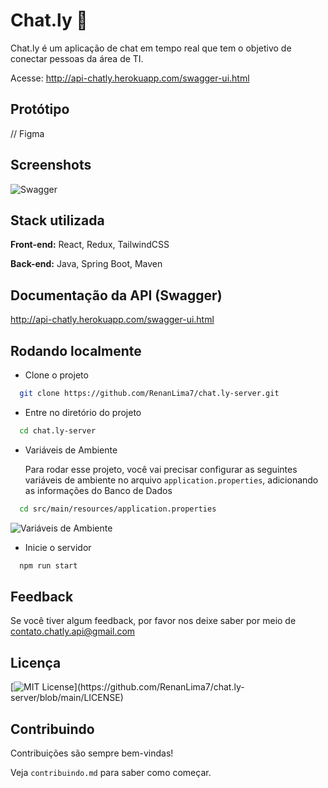 
# Chat.ly 💬

Chat.ly é um aplicação de chat em tempo real que tem o objetivo de conectar pessoas da área de TI.

Acesse: http://api-chatly.herokuapp.com/swagger-ui.html

## Protótipo

// Figma


## Screenshots

![Swagger](https://raw.githubusercontent.com/RenanLima7/chat.ly-server/main/img/swagger.png)

## Stack utilizada


**Front-end:** React, Redux, TailwindCSS

**Back-end:** Java, Spring Boot, Maven


## Documentação da API (Swagger)

http://api-chatly.herokuapp.com/swagger-ui.html

    
## Rodando localmente

- Clone o projeto

```bash
  git clone https://github.com/RenanLima7/chat.ly-server.git
```

- Entre no diretório do projeto

```bash
  cd chat.ly-server
```

- Variáveis de Ambiente
  
  Para rodar esse projeto, você vai precisar configurar as seguintes variáveis de ambiente no arquivo `application.properties`, adicionando as informações do Banco de Dados
```bash
  cd src/main/resources/application.properties  
```

![Variáveis de Ambiente](https://raw.githubusercontent.com/RenanLima7/chat.ly-server/main/img/properties.png)


- Inicie o servidor

```bash
  npm run start
```


## Feedback

Se você tiver algum feedback, por favor nos deixe saber por meio de contato.chatly.api@gmail.com


## Licença

[![MIT License](https://img.shields.io/apm/l/atomic-design-ui.svg?)](https://github.com/RenanLima7/chat.ly-server/blob/main/LICENSE)

## Contribuindo

Contribuições são sempre bem-vindas!

Veja `contribuindo.md` para saber como começar.

